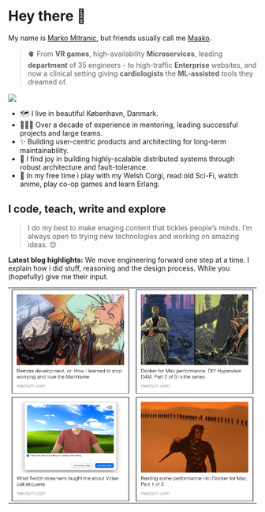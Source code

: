 # Hey there 🖖

My name is <ins>Marko Mitranic</ins>, but friends usually call me <ins>Maako</ins>.

> 🫀 From **VR games**, high-availability **Microservices**, leading **department** of 35 engineers - to high-traffic **Enterprise** websites, and now a clinical setting giving **cardiologists** the **ML-assisted** tools they dreamed of.

<p><img align="center" src="https://github-readme-stats.vercel.app/api?username=markomitranic&count_private=true&show_icons=true&theme=solarized-light" /></p>

- 🗺 I live in beautiful København, Danmark.
- 👨🏻‍✈️ Over a decade of experience in mentoring, leading successful projects and large teams.
- ✨ Building user-centric products and architecting for long-term maintainability.
- 🤖 I find joy in building highly-scalable distributed systems through robust architecture and fault-tolerance.
- 🦊 In my free time i play with my Welsh Corgi, read old Sci-Fi, watch anime, play co-op games and learn Erlang.
  
## I code, teach, write and explore

> I do my best to make enaging content that tickles people’s minds. I’m always open to trying new technologies and working on amazing ideas. 😊

**Latest blog highlights:**
We move engineering forward one step at a time. I explain how i did stuff, reasoning and the design process. While you (hopefully) give me their input.

| | |
| ------------- | ------------- |
| [<img align="center" src="https://raw.githubusercontent.com/markomitranic/markomitranic/main/assets/Docker%20for%20Mac%20performance%20DIY.png" />](https://medium.com/homullus/remote-development-or-how-i-learned-to-stop-worrying-and-love-the-mainframe-90165147a57d) |        [<img align="center" src="https://raw.githubusercontent.com/markomitranic/markomitranic/main/assets/Docker%20for%20Mac%20performance%20DIY-1.png" />](https://medium.com/homullus/docker-for-mac-performance-diy-d4m-e4232ca8b671)        | [<img align="center" src="https://raw.githubusercontent.com/markomitranic/markomitranic/main/assets/Fake%20and%20free%20Bypass%20on%20Cookie.png" />](https://medium.com/homullus/fake-and-free-bypass-on-cookie-with-cloudflare-edge-cache-workers-for-wordpress-72c36d23c174) |
|     [<img align="center" src="https://raw.githubusercontent.com/markomitranic/markomitranic/main/assets/What%20Twitch%20streamers%20taught%20me.png" />](https://medium.com/homullus/what-twitch-streamers-can-teach-us-about-our-video-call-etiquette-638822465e81)      | [<img align="center" src="https://raw.githubusercontent.com/markomitranic/markomitranic/main/assets/Beating%20some%20performance%20into%20Docker.png" />](https://medium.com/homullus/beating-some-performance-into-docker-for-mac-f5d1e732032c) |                        [<img align="center" src="https://raw.githubusercontent.com/markomitranic/markomitranic/main/assets/How%20to%20inspect%20volume%20sizes.png" />](https://medium.com/homullus/how-to-inspect-volumes-size-in-docker-de1068d57f6b)                         |
